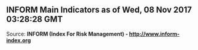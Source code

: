 ## INFORM Main Indicators as of Wed, 08 Nov 2017 03:28:28 GMT

Source: **INFORM (Index For Risk Management) - http://www.inform-index.org**